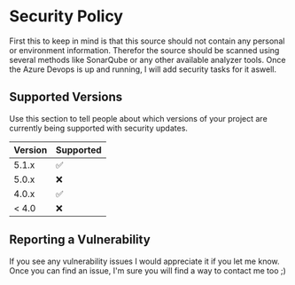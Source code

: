 # Security Policy
First this to keep in mind is that this source should not contain any personal or environment information. 
Therefor the source should be scanned using several methods like SonarQube or any other available analyzer tools. 
Once the Azure Devops is up and running, I will add security tasks for it aswell.

## Supported Versions

Use this section to tell people about which versions of your project are
currently being supported with security updates.

| Version | Supported          |
| ------- | ------------------ |
| 5.1.x   | :white_check_mark: |
| 5.0.x   | :x:                |
| 4.0.x   | :white_check_mark: |
| < 4.0   | :x:                |

## Reporting a Vulnerability
If you see any vulnerability issues I would appreciate it if you let me know. Once you can find an issue, I'm sure you will find a way to contact me too ;)
